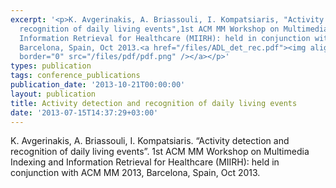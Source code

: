 ```yaml
---
excerpt: '<p>K. Avgerinakis, A. Briassouli, I. Kompatsiaris, "Activity detection and
  recognition of daily living events",1st ACM MM Workshop on Multimedia Indexing and
  Information Retrieval for Healthcare (MIIRH): held in conjunction with ACM MM 2013,
  Barcelona, Spain, Oct 2013.<a href="/files/ADL_det_rec.pdf"><img align="top" alt=""
  border="0" src="/files/pdf/pdf.png" /></a></p>'
types: publication
tags: conference_publications
publication_date: '2013-10-21T00:00:00'
layout: publication
title: Activity detection and recognition of daily living events
date: '2013-07-15T14:37:29+03:00'
---
```

<p>K. Avgerinakis, A. Briassouli, I. Kompatsiaris. &ldquo;Activity detection and recognition of daily living events&rdquo;. 1st ACM MM Workshop on Multimedia Indexing and Information Retrieval for Healthcare (MIIRH): held in conjunction with ACM MM 2013, Barcelona, Spain, Oct 2013.<a href="/files/ADL_det_rec.pdf"><img align="top" alt="" border="0" src="/files/pdf/pdf.png" /></a></p>
